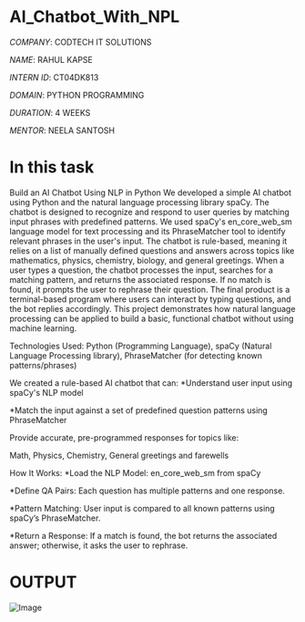 # AI_Chatbot_With_NPL

*COMPANY*: CODTECH IT SOLUTIONS

*NAME*: RAHUL KAPSE

*INTERN ID*: CT04DK813

*DOMAIN*: PYTHON PROGRAMMING

*DURATION*: 4 WEEKS

*MENTOR*: NEELA SANTOSH

# In this task
Build an AI Chatbot Using NLP in Python
We developed a simple AI chatbot using Python and the natural language processing library spaCy. The chatbot is designed to recognize and respond to user queries by matching input phrases with predefined patterns. We used spaCy's en_core_web_sm language model for text processing and its PhraseMatcher tool to identify relevant phrases in the user's input. The chatbot is rule-based, meaning it relies on a list of manually defined questions and answers across topics like mathematics, physics, chemistry, biology, and general greetings. When a user types a question, the chatbot processes the input, searches for a matching pattern, and returns the associated response. If no match is found, it prompts the user to rephrase their question. The final product is a terminal-based program where users can interact by typing questions, and the bot replies accordingly. This project demonstrates how natural language processing can be applied to build a basic, functional chatbot without using machine learning.

Technologies Used: Python (Programming Language), spaCy (Natural Language Processing library), PhraseMatcher (for detecting known patterns/phrases)

We created a rule-based AI chatbot that can:
*Understand user input using spaCy's NLP model

*Match the input against a set of predefined question patterns using PhraseMatcher

Provide accurate, pre-programmed responses for topics like:

Math, Physics, Chemistry, General greetings and farewells

How It Works:
*Load the NLP Model: en_core_web_sm from spaCy

*Define QA Pairs: Each question has multiple patterns and one response.

*Pattern Matching: User input is compared to all known patterns using spaCy’s PhraseMatcher.

*Return a Response: If a match is found, the bot returns the associated answer; otherwise, it asks the user to rephrase.

# OUTPUT 
![Image](https://github.com/user-attachments/assets/dae7d82d-779b-45a6-9fe6-da756b73c4d1)
